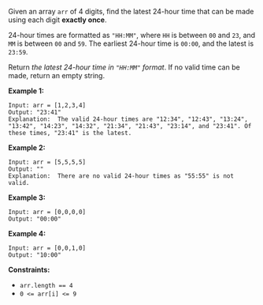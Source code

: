Given an array `arr` of 4 digits, find the latest 24-hour time that can be
made using each digit **exactly once**.

24-hour times are formatted as `"HH:MM"`, where `HH` is between `00` and `23`,
and `MM` is between `00` and `59`. The earliest 24-hour time is `00:00`, and
the latest is `23:59`.

Return _the latest 24-hour time  in `"HH:MM"` format_.  If no valid time can
be made, return an empty string.



**Example 1:**

    
    
    Input: arr = [1,2,3,4]
    Output: "23:41"
    Explanation:  The valid 24-hour times are "12:34", "12:43", "13:24", "13:42", "14:23", "14:32", "21:34", "21:43", "23:14", and "23:41". Of these times, "23:41" is the latest.
    

**Example 2:**

    
    
    Input: arr = [5,5,5,5]
    Output: ""
    Explanation:  There are no valid 24-hour times as "55:55" is not valid.
    

**Example 3:**

    
    
    Input: arr = [0,0,0,0]
    Output: "00:00"
    

**Example 4:**

    
    
    Input: arr = [0,0,1,0]
    Output: "10:00"
    



**Constraints:**

  * `arr.length == 4`
  * `0 <= arr[i] <= 9`

